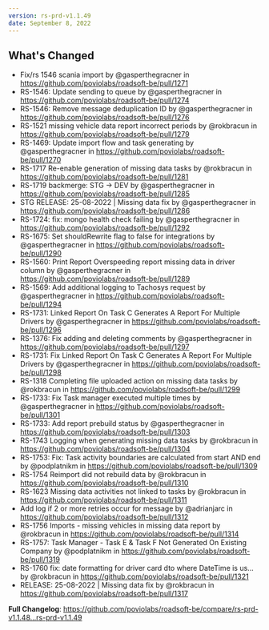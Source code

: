 ```yaml
---
version: rs-prd-v1.1.49
date: September 8, 2022
---
```


## What's Changed
* Fix/rs 1546 scania import by @gasperthegracner in https://github.com/poviolabs/roadsoft-be/pull/1271
* RS-1546: Update sending to queue by @gasperthegracner in https://github.com/poviolabs/roadsoft-be/pull/1274
* RS-1546: Remove message deduplication ID by @gasperthegracner in https://github.com/poviolabs/roadsoft-be/pull/1276
* RS-1521 missing vehicle data report incorrect periods by @rokbracun in https://github.com/poviolabs/roadsoft-be/pull/1279
* RS-1469: Update import flow and task generating by @gasperthegracner in https://github.com/poviolabs/roadsoft-be/pull/1270
* RS-1717 Re-enable generation of missing data tasks by @rokbracun in https://github.com/poviolabs/roadsoft-be/pull/1281
* RS-1719 backmerge: STG -> DEV by @gasperthegracner in https://github.com/poviolabs/roadsoft-be/pull/1285
* STG RELEASE: 25-08-2022 | Missing data fix by @gasperthegracner in https://github.com/poviolabs/roadsoft-be/pull/1286
* RS-1724: fix: mongo health check failing by @gasperthegracner in https://github.com/poviolabs/roadsoft-be/pull/1292
* RS-1675: Set shouldRewrite flag to false for integrations by @gasperthegracner in https://github.com/poviolabs/roadsoft-be/pull/1290
* RS-1560: Print Report Overspeeding report missing data in driver column by @gasperthegracner in https://github.com/poviolabs/roadsoft-be/pull/1289
* RS-1569: Add additional logging to Tachosys request by @gasperthegracner in https://github.com/poviolabs/roadsoft-be/pull/1294
* RS-1731: Linked Report On Task C Generates A Report For Multiple Drivers by @gasperthegracner in https://github.com/poviolabs/roadsoft-be/pull/1296
* RS-1376: Fix adding and deleting comments by @gasperthegracner in https://github.com/poviolabs/roadsoft-be/pull/1297
* RS-1731: Fix Linked Report On Task C Generates A Report For Multiple Drivers by @gasperthegracner in https://github.com/poviolabs/roadsoft-be/pull/1298
* RS-1318 Completing file uploaded action on missing data tasks by @rokbracun in https://github.com/poviolabs/roadsoft-be/pull/1299
* RS-1733: Fix Task manager executed multiple times by @gasperthegracner in https://github.com/poviolabs/roadsoft-be/pull/1301
* RS-1733: Add report prebuild status by @gasperthegracner in https://github.com/poviolabs/roadsoft-be/pull/1303
* RS-1743 Logging when generating missing data tasks by @rokbracun in https://github.com/poviolabs/roadsoft-be/pull/1304
* RS-1753: Fix: Task activity boundaries are calculated from start AND end by @podplatnikm in https://github.com/poviolabs/roadsoft-be/pull/1309
* RS-1754 Reimport did not rebuild data by @rokbracun in https://github.com/poviolabs/roadsoft-be/pull/1310
* RS-1623 Missing data activities not linked to tasks by @rokbracun in https://github.com/poviolabs/roadsoft-be/pull/1311
* Add log if 2 or more retries occur for message by @adrianjarc in https://github.com/poviolabs/roadsoft-be/pull/1312
* RS-1756 Imports - missing vehicles in missing data report by @rokbracun in https://github.com/poviolabs/roadsoft-be/pull/1314
* RS-1757: Task Manager - Task E & Task F Not Generated On Existing Company by @podplatnikm in https://github.com/poviolabs/roadsoft-be/pull/1319
* RS-1760 fix: date formatting for driver card dto where DateTime is us… by @rokbracun in https://github.com/poviolabs/roadsoft-be/pull/1321
* RELEASE: 25-08-2022 | Missing data fix by @rokbracun in https://github.com/poviolabs/roadsoft-be/pull/1317


**Full Changelog**: https://github.com/poviolabs/roadsoft-be/compare/rs-prd-v1.1.48...rs-prd-v1.1.49